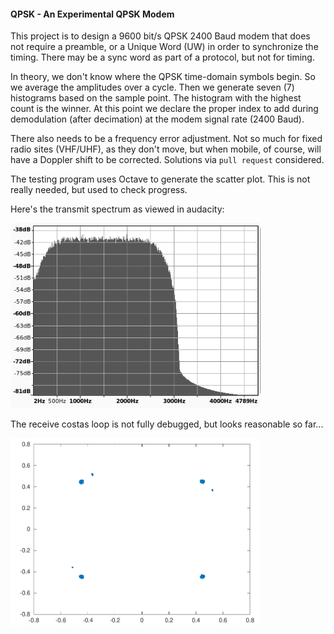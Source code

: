 #### QPSK - An Experimental QPSK Modem
This project is to design a 9600 bit/s QPSK 2400 Baud modem that does not require a preamble, or a Unique Word (UW) in order to synchronize the timing. There may be a sync word as part of a protocol, but not for timing.

In theory, we don't know where the QPSK time-domain symbols begin. So we average the amplitudes over a cycle. Then we generate seven (7) histograms based on the sample point. The histogram with the highest count is the winner. At this point we declare the proper index to add during demodulation (after decimation) at the modem signal rate (2400 Baud).

There also needs to be a frequency error adjustment. Not so much for fixed radio sites (VHF/UHF), as they don't move, but when mobile, of course, will have a Doppler shift to be corrected. Solutions via ```pull request``` considered.

The testing program uses Octave to generate the scatter plot. This is not really needed, but used to check progress.

Here's the transmit spectrum as viewed in audacity:

<img src="spectrum.png" width="400">  

The receive costas loop is not fully debugged, but looks reasonable so far...

<img src="scatter.png" width="400">  
